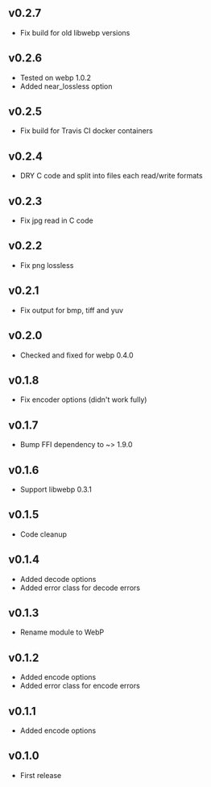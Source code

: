 ## v0.2.7

* Fix build for old libwebp versions

## v0.2.6

* Tested on webp 1.0.2
* Added near_lossless option

## v0.2.5

* Fix build for Travis CI docker containers

## v0.2.4

* DRY C code and split into files each read/write formats

## v0.2.3

* Fix jpg read in C code

## v0.2.2

* Fix png lossless

## v0.2.1

* Fix output for bmp, tiff and yuv

## v0.2.0

* Checked and fixed for webp 0.4.0

## v0.1.8

* Fix encoder options (didn't work fully)

## v0.1.7

* Bump FFI dependency to ~> 1.9.0

## v0.1.6

* Support libwebp 0.3.1

## v0.1.5

* Code cleanup

## v0.1.4

* Added decode options
* Added error class for decode errors

## v0.1.3

* Rename module to WebP

## v0.1.2

* Added encode options
* Added error class for encode errors

## v0.1.1

* Added encode options

## v0.1.0

* First release
